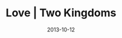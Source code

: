 ---
layout: message
category: message
series: "Kingdom Come"
title: "Love | Two Kingdoms"
date: 2013-10-12
message_id: 826
---